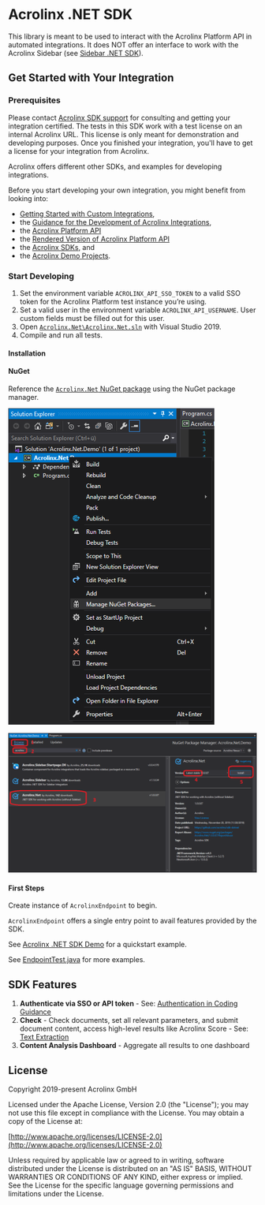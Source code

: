 # Acrolinx .NET SDK

This library is meant to be used to interact with the Acrolinx Platform API in automated integrations.
It does NOT offer an interface to work with the Acrolinx Sidebar (see [Sidebar .NET SDK](https://github.com/acrolinx/sidebar-sdk-dotnet)).

## Get Started with Your Integration

### Prerequisites

Please contact [Acrolinx SDK support](https://github.com/acrolinx/acrolinx-coding-guidance/blob/master/topics/sdk-support.md)
for consulting and getting your integration certified.
The tests in this SDK work with a test license on an internal Acrolinx URL.
This license is only meant for demonstration and developing purposes.
Once you finished your integration, you'll have to get a license for your integration from Acrolinx.
  
Acrolinx offers different other SDKs, and examples for developing integrations.

Before you start developing your own integration, you might benefit from looking into:

* [Getting Started with Custom Integrations](https://docs.acrolinx.com/customintegrations),
* the [Guidance for the Development of Acrolinx Integrations](https://github.com/acrolinx/acrolinx-coding-guidance),
* the [Acrolinx Platform API](https://github.com/acrolinx/platform-api)
* the [Rendered Version of Acrolinx Platform API](https://acrolinxapi.docs.apiary.io/#)
* the [Acrolinx SDKs](https://github.com/acrolinx?q=sdk), and
* the [Acrolinx Demo Projects](https://github.com/acrolinx?q=demo).

### Start Developing

1. Set the environment variable `ACROLINX_API_SSO_TOKEN` to a valid SSO token for the Acrolinx Platform test instance you’re using.
2. Set a valid user in the environment variable `ACROLINX_API_USERNAME`. User custom fields must be filled out for this user.
3. Open [`Acrolinx.Net\Acrolinx.Net.sln`](Acrolinx.Net\Acrolinx.Net.sln) with Visual Studio 2019.
4. Compile and run all tests.

#### Installation

#### NuGet

Reference the [`Acrolinx.Net` NuGet package](https://www.nuget.org/packages/Acrolinx.Net/) using the NuGet package manager.

![Click on `Mange NuGet Packages...`](doc/nuget.png)

![Add the latest `Acrolinx.Net` NuGet package.](doc/nuget2.png)

#### First Steps

Create instance of `AcrolinxEndpoint` to begin.

`AcrolinxEndpoint` offers a single entry point to avail features provided by the SDK.

See [Acrolinx .NET SDK Demo](https://github.com/acrolinx/sdk-demo-dotnet/blob/master/Acrolinx.Net.Demo/Program.cs) for a quickstart example.

See [EndpointTest.java](Acrolinx.Net/Acrolinx.Net.Tests/EndpointTest.cs) for more examples.

## SDK Features

1. **Authenticate via SSO or API token** -
   See: [Authentication in Coding Guidance](https://github.com/acrolinx/acrolinx-coding-guidance/blob/master/topics/configuration.md#authentication)
2. **Check** - Check documents, set all relevant parameters, and submit document content, access high-level results like Acrolinx Score - See: [Text Extraction](https://github.com/acrolinx/acrolinx-coding-guidance/blob/master/topics/text-extraction.md)
3. **Content Analysis Dashboard** - Aggregate all results to one dashboard

## License

Copyright 2019-present Acrolinx GmbH

Licensed under the Apache License, Version 2.0 (the "License");
you may not use this file except in compliance with the License.
You may obtain a copy of the License at:

[http://www.apache.org/licenses/LICENSE-2.0](http://www.apache.org/licenses/LICENSE-2.0)

Unless required by applicable law or agreed to in writing, software
distributed under the License is distributed on an "AS IS" BASIS,
WITHOUT WARRANTIES OR CONDITIONS OF ANY KIND, either express or implied.
See the License for the specific language governing permissions and
limitations under the License.
